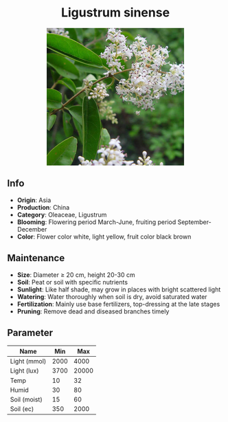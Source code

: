 <h1 align='center'>Ligustrum sinense</h1>
<p align="center">
    <img 
        align='center'
        width='320'
        src="../images/ligustrum sinense.png" 
        alt='Ligustrum sinense' />
</p>

## Info

 - **Origin**: Asia
 - **Production**: China
 - **Category**: Oleaceae, Ligustrum
 - **Blooming**: Flowering period March-June, fruiting period September-December
 - **Color**: Flower color white, light yellow, fruit color black brown

## Maintenance

 - **Size**: Diameter ≥ 20 cm, height 20-30 cm
 - **Soil**: Peat or soil with specific nutrients
 - **Sunlight**: Like half shade, may grow in places with bright scattered light
 - **Watering**: Water thoroughly when soil is dry, avoid saturated water
 - **Fertilization**: Mainly use base fertilizers, top-dressing at the late stages
 - **Pruning**: Remove dead and diseased branches timely

## Parameter

| Name         | Min  | Max   |
|--------------|------|-------|
| Light (mmol) | 2000 | 4000  |
| Light (lux)  | 3700 | 20000 |
| Temp         | 10    | 32    |
| Humid        | 30   | 80    |
| Soil (moist) | 15   | 60    |
| Soil (ec)    | 350  | 2000  |